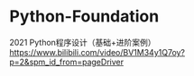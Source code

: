# Python-Foundation
2021 Python程序设计（基础+进阶案例）
https://www.bilibili.com/video/BV1M34y1Q7oy?p=2&spm_id_from=pageDriver
